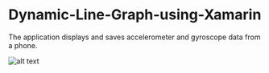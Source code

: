 # Dynamic-Line-Graph-using-Xamarin

The application displays and saves accelerometer and gyroscope data from a phone.

![alt text](https://github.com/DeAsianOne/Dynamic-Line-Graph-using-Xamarin/blob/main/_Images/App.jpg?raw=true)
